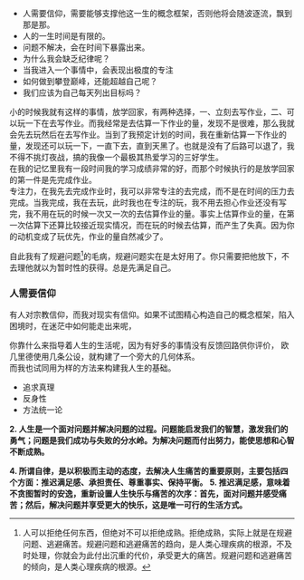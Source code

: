 * 人需要信仰，需要能够支撑他这一生的概念框架，否则他将会随波逐流，飘到那是那。
* 人的一生时间是有限的。  
* 问题不解决，会在时间下暴露出来。  
* 为什么我会缺乏纪律呢？
* 当我进入一个事情中，会表现出极度的专注
* 如何做到攀登巅峰，还能超越自己呢？
* 我们应该为自己每天列出目标吗？


小的时候我就有这样的事情，放学回家，有两种选择，一、立刻去写作业，二、可以玩一下在去写作业。而我经常是去估算一下作业的量，发现不是很难，那么我就会先去玩然后在去写作业。当到了我预定计划的时间，我在重新估算一下作业的量，发现还可以玩一下，一直下去，直到天黑了。也就是没有了后路可以退了，我不得不挑灯夜战，搞的我像一个最极其热爱学习的三好学生。    
在我的记忆里我有一段时间我的学习成绩非常的好，而那个时候执行的是放学回家的第一件是先完成作业。    
专注力，在我先去完成作业时，我可以非常专注的去完成，而不是在时间的压力去完成。当我完成，我在去玩，此时我也在专注的玩，我不用去担心作业还没有写完，我不用在玩的时候一次又一次的去估算作业的量。事实上估算作业的量，在第一次估算下还算比较接近现实情况，而在玩的时候去估算，而产生了失真。因为你的动机变成了玩优先，作业的量自然减少了。

自此我有了规避问题[^1]的毛病，规避问题实在是太好用了。你只需要把他放下，不去理他就以为暂时性的获得。总是先满足自己。

### 人需要信仰

有人对宗教信仰，而我对现实有信仰。如果不试图精心构造自己的概念框架，陷入困境时，在迷茫中如何能走出来呢，

你靠什么来指导着人生的生活呢，因为有好多的事情没有反馈回路供你评价，
欧几里德使用几条公设，就构建了一个旁大的几何体系。  
而我也试同用为样的方法来构建我人生的基础。
- 追求真理
- 反身性
- 方法统一论




[^1]:人可以拒绝任何东西，但绝对不可以拒绝成熟。拒绝成熟，实际上就是在规避问题、逃避痛苦。规避问题和逃避痛苦的趋向，是人类心理疾病的根源，不及时处理，你就会为此付出沉重的代价，承受更大的痛苦。规避问题和逃避痛苦的倾向，是人类心理疾病的根源。

**2\. 人生是一个面对问题并解决问题的过程。问题能启发我们的智慧，激发我们的勇气；问题是我们成功与失败的分水岭。为解决问题而付出努力，能使思想和心智不断成熟。** 

**4\. 所谓自律，是以积极而主动的态度，去解决人生痛苦的重要原则，主要包括四个方面：推迟满足感、承担责任、尊重事实、保持平衡。** 
**5\. 推迟满足感，意味着不贪图暂时的安逸，重新设置人生快乐与痛苦的次序：首先，面对问题并感受痛苦；然后，解决问题并享受更大的快乐，这是唯一可行的生活方式。**


